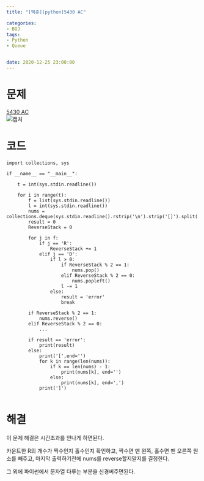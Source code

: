 ```yaml
---
title: "[백준][python]5430 AC"

categories: 
- BOJ
tags: 
- Python
- Queue


date: 2020-12-25 23:00:00
---
```


# 문제
[5430 AC](https://www.acmicpc.net/problem/5430)  
![캡처](https://user-images.githubusercontent.com/20227720/103136673-b3177680-4705-11eb-9b2c-a574278ea6a6.PNG)  

# 코드

```python3
import collections, sys

if __name__ == "__main__":

    t = int(sys.stdin.readline())

    for i in range(t):
        f = list(sys.stdin.readline())
        l = int(sys.stdin.readline())
        nums = collections.deque(sys.stdin.readline().rstrip('\n').strip('[]').split(','))
        result = 0
        ReverseStack = 0

        for j in f:
            if j == 'R':
                ReverseStack += 1
            elif j == 'D':
                if l > 0:
                    if ReverseStack % 2 == 1:
                        nums.pop()
                    elif ReverseStack % 2 == 0:
                        nums.popleft()
                    l -= 1
                else:
                    result = 'error'
                    break

        if ReverseStack % 2 == 1:
            nums.reverse()
        elif ReverseStack % 2 == 0:
            ...

        if result == 'error':
            print(result)
        else:
            print('[',end='')
            for k in range(len(nums)):
                if k == len(nums) - 1:
                    print(nums[k], end='')
                else:
                    print(nums[k], end=',')
            print(']')


```

# 해결

이 문제 해결은 시간초과를 안나게 하면된다.

카운트한 R의 개수가 짝수인지 홀수인지 확인하고, 짝수면 맨 왼쪽, 홀수면 맨 오른쪽 원소를 빼주고, 마지막 출력하기전에 nums를 reverse할지말지를 결정한다.

그 외에 파이썬에서 문자열 다루는 부분을 신경써주면된다.